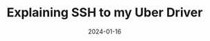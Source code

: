 ---
title: Explaining SSH to my Uber Driver
description: Jessica Wang breakdowns down what SSH is with images and easy-to-understand concepts.
url: https://dev.to/therubberduckiee/explaining-ssh-to-my-uber-driver-38a
date: 2024-01-16
rss: true
---